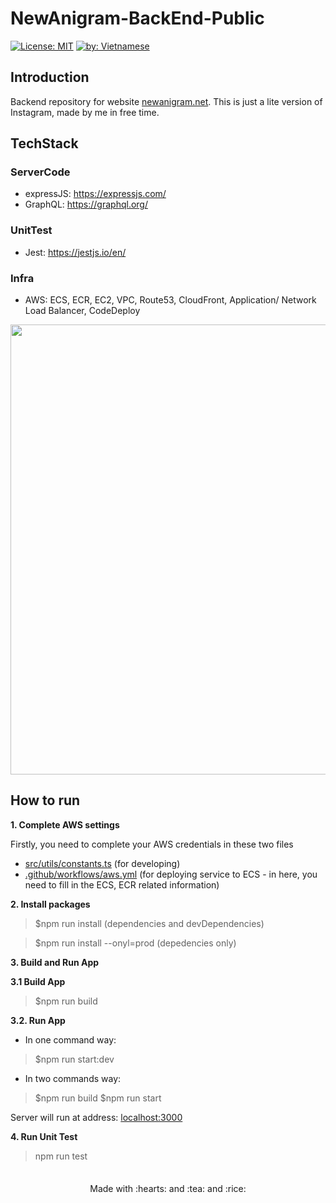 # NewAnigram-BackEnd-Public

[![License: MIT](https://img.shields.io/badge/License-MIT-yellow.svg)](https://opensource.org/licenses/MIT) [![by: Vietnamese](https://raw.githubusercontent.com/webuild-community/badge/master/svg/by.svg)](https://webuild.community/)

## Introduction

Backend repository for website [newanigram.net](https://newanigram.net). This is just a lite version of Instagram, made by me in free time.

## TechStack

### ServerCode

- expressJS: https://expressjs.com/
- GraphQL: https://graphql.org/

### UnitTest

- Jest: https://jestjs.io/en/

### Infra

- AWS: ECS, ECR, EC2, VPC, Route53, CloudFront, Application/ Network Load Balancer, CodeDeploy

<img src="https://user-images.githubusercontent.com/15076665/96224267-4035a500-0fca-11eb-97af-fb46efe87f9b.png" width="720">

## How to run

**1. Complete AWS settings**

Firstly, you need to complete your AWS credentials in these two files

- [src/utils/constants.ts](https://github.com/tuananhhedspibk/NewAnigram-BackEnd-Public/blob/master/src/utils/constants.ts#L6) (for developing)
- [.github/workflows/aws.yml](https://github.com/tuananhhedspibk/NewAnigram-BackEnd-Public/blob/master/src/utils/constants.ts#L6) (for deploying service to ECS - in here, you need to fill in the ECS, ECR related information)

**2. Install packages**

> $npm run install (dependencies and devDependencies)

> $npm run install --onyl=prod (depedencies only)

**3. Build and Run App**

**3.1 Build App**

> $npm run build

**3.2. Run App**

- In one command way:

> $npm run start:dev

- In two commands way:

> $npm run build
> $npm run start

Server will run at address: [localhost:3000](#)

**4. Run Unit Test**

> npm run test

<p style="text-align: center; margin-top: 35px;">Made with :hearts: and :tea: and :rice:</p>
